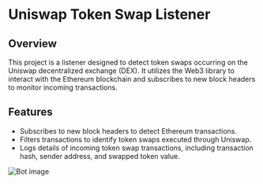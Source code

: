 # Uniswap Token Swap Listener

## Overview

This project is a listener designed to detect token swaps occurring on the Uniswap decentralized exchange (DEX). It utilizes the Web3 library to interact with the Ethereum blockchain and subscribes to new block headers to monitor incoming transactions.

## Features

- Subscribes to new block headers to detect Ethereum transactions.
- Filters transactions to identify token swaps executed through Uniswap.
- Logs details of incoming token swap transactions, including transaction hash, sender address, and swapped token value.


![Bot image](./images/bot.png)
